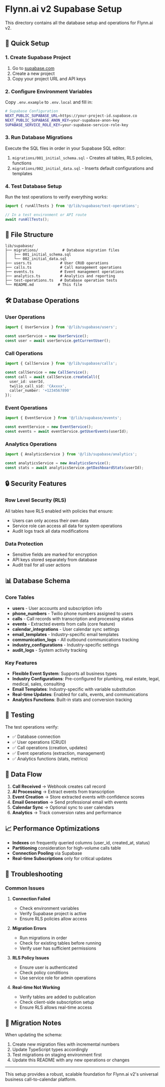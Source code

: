 # Flynn.ai v2 Supabase Setup

This directory contains all the database setup and operations for Flynn.ai v2.

## 🚀 Quick Setup

### 1. Create Supabase Project
1. Go to [supabase.com](https://supabase.com)
2. Create a new project
3. Copy your project URL and API keys

### 2. Configure Environment Variables
Copy `.env.example` to `.env.local` and fill in:

```bash
# Supabase Configuration
NEXT_PUBLIC_SUPABASE_URL=https://your-project-id.supabase.co
NEXT_PUBLIC_SUPABASE_ANON_KEY=your-supabase-anon-key
SUPABASE_SERVICE_ROLE_KEY=your-supabase-service-role-key
```

### 3. Run Database Migrations
Execute the SQL files in order in your Supabase SQL editor:

1. `migrations/001_initial_schema.sql` - Creates all tables, RLS policies, functions
2. `migrations/002_initial_data.sql` - Inserts default configurations and templates

### 4. Test Database Setup
Run the test operations to verify everything works:

```typescript
import { runAllTests } from '@/lib/supabase/test-operations';

// In a test environment or API route
await runAllTests();
```

## 📁 File Structure

```
lib/supabase/
├── migrations/           # Database migration files
│   ├── 001_initial_schema.sql
│   └── 002_initial_data.sql
├── users.ts             # User CRUD operations
├── calls.ts             # Call management operations
├── events.ts            # Event management operations
├── analytics.ts         # Analytics and reporting
├── test-operations.ts   # Database operation tests
└── README.md           # This file
```

## 🛠️ Database Operations

### User Operations
```typescript
import { UserService } from '@/lib/supabase/users';

const userService = new UserService();
const user = await userService.getCurrentUser();
```

### Call Operations
```typescript
import { CallService } from '@/lib/supabase/calls';

const callService = new CallService();
const call = await callService.createCall({
  user_id: userId,
  twilio_call_sid: 'CAxxxx',
  caller_number: '+1234567890'
});
```

### Event Operations
```typescript
import { EventService } from '@/lib/supabase/events';

const eventService = new EventService();
const events = await eventService.getUserEvents(userId);
```

### Analytics Operations
```typescript
import { AnalyticsService } from '@/lib/supabase/analytics';

const analyticsService = new AnalyticsService();
const stats = await analyticsService.getDashboardStats(userId);
```

## 🔒 Security Features

### Row Level Security (RLS)
All tables have RLS enabled with policies that ensure:
- Users can only access their own data
- Service role can access all data for system operations
- Audit logs track all data modifications

### Data Protection
- Sensitive fields are marked for encryption
- API keys stored separately from database
- Audit trail for all user actions

## 📊 Database Schema

### Core Tables
- **users** - User accounts and subscription info
- **phone_numbers** - Twilio phone numbers assigned to users
- **calls** - Call records with transcription and processing status
- **events** - Extracted events from calls (core feature)
- **calendar_integrations** - User calendar sync settings
- **email_templates** - Industry-specific email templates
- **communication_logs** - All outbound communications tracking
- **industry_configurations** - Industry-specific settings
- **audit_logs** - System activity tracking

### Key Features
- **Flexible Event System**: Supports all business types
- **Industry Configurations**: Pre-configured for plumbing, real estate, legal, medical, sales, consulting
- **Email Templates**: Industry-specific with variable substitution
- **Real-time Updates**: Enabled for calls, events, and communications
- **Analytics Functions**: Built-in stats and conversion tracking

## 🧪 Testing

The test operations verify:
- ✅ Database connection
- ✅ User operations (CRUD)
- ✅ Call operations (creation, updates)
- ✅ Event operations (extraction, management)
- ✅ Analytics functions (stats, metrics)

## 🔄 Data Flow

1. **Call Received** → Webhook creates call record
2. **AI Processing** → Extract events from transcription
3. **Event Creation** → Store extracted events with confidence scores
4. **Email Generation** → Send professional email with events
5. **Calendar Sync** → Optional sync to user calendars
6. **Analytics** → Track conversion rates and performance

## 📈 Performance Optimizations

- **Indexes** on frequently queried columns (user_id, created_at, status)
- **Partitioning** consideration for high-volume calls table
- **Connection Pooling** via Supabase
- **Real-time Subscriptions** only for critical updates

## 🚨 Troubleshooting

### Common Issues

1. **Connection Failed**
   - Check environment variables
   - Verify Supabase project is active
   - Ensure RLS policies allow access

2. **Migration Errors**
   - Run migrations in order
   - Check for existing tables before running
   - Verify user has sufficient permissions

3. **RLS Policy Issues**
   - Ensure user is authenticated
   - Check policy conditions
   - Use service role for admin operations

4. **Real-time Not Working**
   - Verify tables are added to publication
   - Check client-side subscription setup
   - Ensure RLS allows real-time access

## 📝 Migration Notes

When updating the schema:
1. Create new migration files with incremental numbers
2. Update TypeScript types accordingly
3. Test migrations on staging environment first
4. Update this README with any new operations or changes

---

This setup provides a robust, scalable foundation for Flynn.ai v2's universal business call-to-calendar platform.